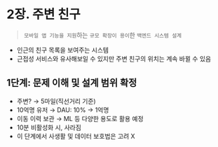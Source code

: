 
# 2장. 주변 친구

> `모바일 앱 기능을 지원`하는 `규모 확장이 용이`한 `백엔드 시스템 설계`
- 인근의 친구 목록을 보여주는 시스템
- 근접성 서비스와 유사해보일 수 있지만 주변 친구의 위치는 계속 바뀔 수 있음

## 1단계: 문제 이해 및 설계 범위 확정

- 주변? → 5마일(직선거리 기준)
- 10억명 유저 → DAU: 10% → 1억명
- 이동 이력 보관 → ML 등 다양한 용도로 활용 예정
- 10분 비활성화 시, 사라짐
- 이 단계에서 사생활 및 데이터 보호법은 고려 X